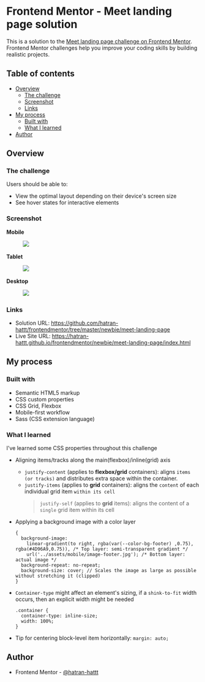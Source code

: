 # Frontend Mentor - Meet landing page solution

This is a solution to the [Meet landing page challenge on Frontend Mentor](https://www.frontendmentor.io/challenges/meet-landing-page-rbTDS6OUR). Frontend Mentor challenges help you improve your coding skills by building realistic projects.

## Table of contents

- [Overview](#overview)
  - [The challenge](#the-challenge)
  - [Screenshot](#screenshot)
  - [Links](#links)
- [My process](#my-process)
  - [Built with](#built-with)
  - [What I learned](#what-i-learned)
- [Author](#author)

## Overview

### The challenge

Users should be able to:

- View the optimal layout depending on their device's screen size
- See hover states for interactive elements

### Screenshot

**Mobile**

&nbsp;&nbsp;&nbsp;&nbsp;&nbsp;&nbsp;&nbsp;&nbsp;&nbsp;&nbsp;
![](./screenshot-mobile.png)

**Tablet**

&nbsp;&nbsp;&nbsp;&nbsp;&nbsp;&nbsp;&nbsp;&nbsp;&nbsp;&nbsp;
![](./screenshot-tablet.png)

**Desktop**

&nbsp;&nbsp;&nbsp;&nbsp;&nbsp;&nbsp;&nbsp;&nbsp;&nbsp;&nbsp;
![](./screenshot-desktop.png)

### Links

- Solution URL: https://github.com/hatran-hattt/frontendmentor/tree/master/newbie/meet-landing-page
- Live Site URL: https://hatran-hattt.github.io/frontendmentor/newbie/meet-landing-page/index.html

## My process

### Built with

- Semantic HTML5 markup
- CSS custom properties
- CSS Grid, Flexbox
- Mobile-first workflow
- Sass (CSS extension language)

### What I learned

I've learned some CSS properties throughout this challenge

- Aligning items/tracks along the main(flexbox)/inline(grid) axis

  - `justify-content` (applies to **flexbox/grid** containers): aligns `items (or tracks)` and distributes extra space within the container.
  - `justify-items` (applies to **grid** containers): aligns the `content` of each individual grid item `within its cell`
    > `justify-self` (applies to **grid** items): aligns the content of a `single` grid item within its cell

- Applying a background image with a color layer

  ```
  {
    background-image:
      linear-gradient(to right, rgba(var(--color-bg-footer) ,0.75), rgba(#4D96A9,0.75)), /* Top layer: semi-transparent gradient */
      url('../assets/mobile/image-footer.jpg'); /* Bottom layer: actual image */
    background-repeat: no-repeat;
    background-size: cover; // Scales the image as large as possible without stretching it (clipped)
  }
  ```

- `Container-type` might affect an element's sizing, if a `shink-to-fit` width occurs, then an explicit width might be needed
  ```
  .container {
    container-type: inline-size;
    width: 100%;
  }
  ```
- Tip for centering block-level item horizontally: `margin: auto;`

## Author

- Frontend Mentor - [@hatran-hattt](https://www.frontendmentor.io/profile/hatran-hattt)
